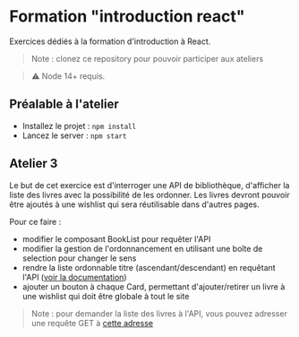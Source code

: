 # Formation "introduction react"
Exercices dédiés à la formation d'introduction à React.

> Note : clonez ce repository pour pouvoir participer aux ateliers

> :warning: Node 14+ requis.

## Préalable à l'atelier

- Installez le projet : `npm install`
- Lancez le server : `npm start`

## Atelier 3

Le but de cet exercice est d'interroger une API de bibliothèque, d'afficher la liste des livres avec la possibilité de les ordonner. Les livres devront pouvoir être ajoutés à une wishlist qui sera réutilisable dans d'autres pages.

Pour ce faire :
 
- modifier le composant BookList pour requêter l'API
- modifier la gestion de l'ordonnancement en utilisant une boîte de selection pour changer le sens
- rendre la liste ordonnable titre (ascendant/descendant) en requêtant l'API ([voir la documentation][documentation])
- ajouter un bouton à chaque Card, permettant d'ajouter/retirer un livre à une wishlist qui doit être globale à tout le site

> Note : pour demander la liste des livres à l'API, vous pouvez adresser une requête GET à [cette adresse](https://demo.api-platform.com/books.jsonld)

[documentation]: https://demo.api-platform.com/docs
